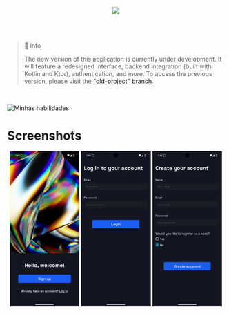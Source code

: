 <p align="center">
  <img src="https://github.com/user-attachments/assets/2989b5f5-84c4-4a2b-a2cb-e1a011e854ea" width="50%" />
</p>

<br>
<br>

> 📘 Info
>
> The new version of this application is currently under development. It will feature a redesigned interface, backend integration (built with Kotlin and Ktor), authentication, and more. To access the previous version, please visit the ["old-project" branch](https://github.com/LucasWithBoots/pontoQR/tree/old-project).

<br>

![Minhas habilidades](https://skillicons.dev/icons?i=ts,react,kotlin,tailwind)

# Screenshots

<p float="left" align="middle">
  <img src="./assets/images/screenshots/homescreen.png" width="32%" />
  <img src="./assets/images/screenshots/login.png" width="32%" /> 
  <img src="./assets/images/screenshots/register.png" width="32%" />
</p>
